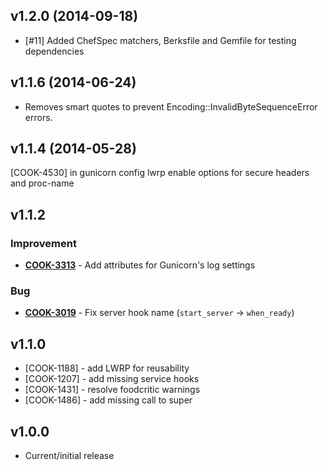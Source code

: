 v1.2.0 (2014-09-18)
-------------------
- [#11] Added ChefSpec matchers, Berksfile and Gemfile for testing dependencies

v1.1.6 (2014-06-24)
-------------------

- Removes smart quotes to prevent Encoding::InvalidByteSequenceError errors.


v1.1.4 (2014-05-28)
-------------------

[COOK-4530] in gunicorn config lwrp enable options for secure headers and proc-name


v1.1.2
------
### Improvement
- **[COOK-3313](https://tickets.opscode.com/browse/COOK-3313)** - Add attributes for Gunicorn's log settings

### Bug
- **[COOK-3019](https://tickets.opscode.com/browse/COOK-3019)** - Fix server hook name (`start_server` -> `when_ready`)

v1.1.0
------
- [COOK-1188] - add LWRP for reusability
- [COOK-1207] - add missing service hooks
- [COOK-1431] - resolve foodcritic warnings
- [COOK-1486] - add missing call to super

v1.0.0
------
- Current/initial release
